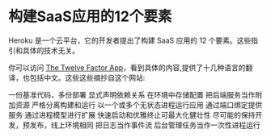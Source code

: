 # 构建SaaS应用的12个要素 

Heroku 是一个云平台，它的开发者提出了构建 SaaS 应用的 12 个要素。这些指引和具体的技术无关。

你可以访问 [The Twelve Factor App](https://12factor.net/)，看到具体的内容,提供了十几种语言的翻译，也包括中文。这些这些摘抄自这个网站:


<deflist collapsible="false">
<def title="1. 基准代码">
一份基准代码，多份部署
</def>

<def title="2. 依赖">
显式声明依赖关系
</def>

<def title="3. 配置">
在环境中存储配置
</def>

<def title="4. 后端服务">
把后端服务当作附加资源
</def>

<def title="5. 构建，发布，运行">
严格分离构建和运行
</def>

<def title="6. 进程">
以一个或多个无状态进程运行应用
</def>

<def title="7. 端口绑定">
通过端口绑定提供服务
</def>

<def title="8. 并发">
通过进程模型进行扩展
</def>

<def title="9. 易处理">
快速启动和优雅终止可最大化健壮性
</def>

<def title="10. 开发环境和线上环境等价">
尽可能的保持开发，预发布，线上环境相同
</def>

<def title="11. 日志">
把日志当作事件流
</def>

<def title="12. 管理进程">
后台管理任务当作一次性进程运行
</def>
</deflist>